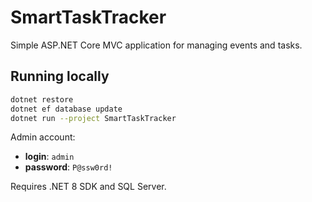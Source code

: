 # SmartTaskTracker

Simple ASP.NET Core MVC application for managing events and tasks.

## Running locally

```bash
dotnet restore
dotnet ef database update
dotnet run --project SmartTaskTracker
```

Admin account:
- **login**: `admin`
- **password**: `P@ssw0rd!`

Requires .NET 8 SDK and SQL Server.
